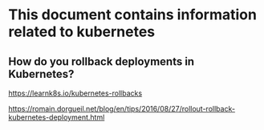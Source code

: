 # This document contains information related to kubernetes 

How do you rollback deployments in Kubernetes?
--

https://learnk8s.io/kubernetes-rollbacks

https://romain.dorgueil.net/blog/en/tips/2016/08/27/rollout-rollback-kubernetes-deployment.html
